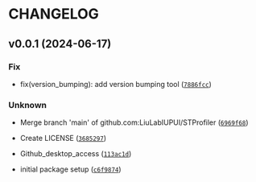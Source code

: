 # CHANGELOG

## v0.0.1 (2024-06-17)

### Fix

* fix(version_bumping): add version bumping tool ([`7886fcc`](https://github.com/LiuLabIUPUI/STProfiler/commit/7886fcc45bf98d1a874bc1104f8279166e235f18))

### Unknown

* Merge branch &#39;main&#39; of github.com:LiuLabIUPUI/STProfiler ([`6969f68`](https://github.com/LiuLabIUPUI/STProfiler/commit/6969f687b38763029dfd555cb70f54d929a7ed88))

* Create LICENSE ([`3685297`](https://github.com/LiuLabIUPUI/STProfiler/commit/368529794287d90e197b251d7ffcb8e0333448b2))

* Github_desktop_access ([`113ac1d`](https://github.com/LiuLabIUPUI/STProfiler/commit/113ac1d674e9bd7166860961e5caf36c0da60f0b))

* initial package setup ([`c6f9874`](https://github.com/LiuLabIUPUI/STProfiler/commit/c6f98747ffd3b79c5360eb6ffad0c6c585715d3e))
